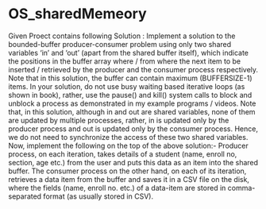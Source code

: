 # OS_sharedMemeory

Given Proect contains following Solution :
Implement a solution to the bounded-buffer producer-consumer problem using only two shared
variables ‘in’ and ‘out’ (apart from the shared buffer itself), which indicate the positions in the buffer
array where / from where the next item to be inserted / retrieved by the producer and the consumer
process respectively. Note that in this solution, the buffer can contain maximum (BUFFERSIZE-1) items.
In your solution, do not use busy waiting based iterative loops (as shown in book), rather, use the pause()
and kill() system calls to block and unblock a process as demonstrated in my example programs / videos.
Note that, in this solution, although in and out are shared variables, none of them are updated by multiple
processes, rather, in is updated only by the producer process and out is updated only by the consumer
process. Hence, we do not need to synchronize the access of these two shared variables.
Now, implement the following on the top of the above solution:-
Producer process, on each iteration, takes details of a student (name, enroll no, section, age etc.)
from the user and puts this data as an item into the shared buffer. The consumer process on the other
hand, on each of its iteration, retrieves a data item from the buffer and saves it in a CSV file on the disk,
where the fields (name, enroll no. etc.) of a data-item are stored in comma-separated format (as usually
stored in CSV).
